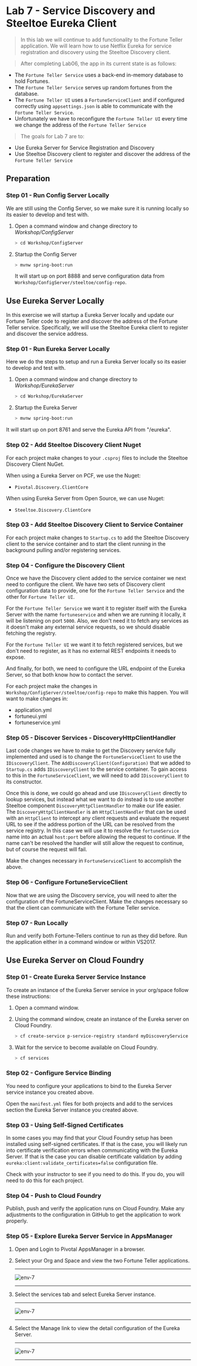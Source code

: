 # Lab 7 - Service Discovery and Steeltoe Eureka Client

>In this lab we will continue to add functionality to the Fortune Teller application. We will learn how to use Netflix Eureka for service registration and discovery using the Steeltoe Discovery client.

>After completing Lab06, the app in its current state is as follows:

* The `Fortune Teller Service` uses a back-end in-memory database to hold Fortunes.
* The `Fortune Teller Service` serves up random fortunes from the database.
* The `Fortune Teller UI` uses a `FortuneServiceClient` and if configured correctly using `appsettings.json` is able to communicate with the `Fortune Teller Service`.
* Unfortunately we have to reconfigure the `Fortune Teller UI` every time we change the address of the `Fortune Teller Service`

>The goals for Lab 7 are to:

* Use Eureka Server for Service Registration and Discovery
* Use Steeltoe Discovery client to register and discover the address of the `Fortune Teller Service`

## Preparation

### Step 01 - Run Config Server Locally

We are still using the Config Server, so we make sure it is running locally so its easier to develop and test with.

1. Open a command window and change directory to _Workshop/ConfigServer_

   ```bash
   > cd Workshop/ConfigServer
   ```

1. Startup the Config Server

   ```bash
   > mvnw spring-boot:run
   ```

   It will start up on port 8888 and serve configuration data from `Workshop/ConfigServer/steeltoe/config-repo`.

## Use Eureka Server Locally

In this exercise we will startup a Eureka Server locally and update our Fortune Teller code to register and discover the address of the Fortune Teller service.  Specifically, we will use the Steeltoe Eureka client to register and discover the service address.

### Step 01 - Run Eureka Server Locally

Here we do the steps to setup and run a Eureka Server locally so its easier to develop and test with.

1. Open a command window and change directory to _Workshop/EurekaServer_

   ```bash
   > cd Workshop/EurekaServer
   ```

1. Startup the Eureka Server

   ```bash
   > mvnw spring-boot:run
   ```

It will start up on port 8761 and serve the Eureka API from "/eureka".

### Step 02 - Add Steeltoe Discovery Client Nuget

For each project make changes to your `.csproj` files to include the Steeltoe Discovery Client NuGet.

When using a Eureka Server on PCF, we use the Nuget:

* `Pivotal.Discovery.ClientCore`

When using Eureka Server from Open Source, we can use Nuget:

* `Steeltoe.Discovery.ClientCore`

### Step 03 - Add Steeltoe Discovery Client to Service Container

For each project make changes to `Startup.cs` to add the Steeltoe Discovery client to the service container and to start the client running in the background pulling and/or registering services.

### Step 04 - Configure the Discovery Client

Once we have the Discovery client added to the service container we next need to configure the client. We have two sets of Discovery client configuration data to provide, one for the `Fortune Teller Service` and the other for `Fortune Teller UI`.

For the `Fortune Teller Service` we want it to register itself with the Eureka Server with the name `fortuneservice` and when we are running it locally, it will be listening on port `5000`. Also, we don't need it to fetch any services as it doesn't make any external service requests, so we should disable fetching the registry.

For the `Fortune Teller UI` we want it to fetch registered services, but we don't need to register, as it has no external REST endpoints it needs to expose.

And finally, for both, we need to configure the URL endpoint of the Eureka Server, so that both know how to contact the server.

For each project make the changes in `Workshop/ConfigServer/steeltoe/config-repo` to make this happen. You will want to make changes in:

* application.yml
* fortuneui.yml
* fortuneservice.yml

### Step 05 - Discover Services - DiscoveryHttpClientHandler

Last code changes we have to make to get the Discovery service fully implemented and used is to change the `FortuneServiceClient` to use the `IDiscoveryClient`. The `AddDiscoveryClient(Configuration)` that we added to `Startup.cs` adds `IDiscoveryClient` to the service container. To gain access to this in the `FortuneServiceClient`,  we will need to add `IDiscoveryClient` to its constructor.

Once this is done, we could go ahead and use `IDiscoveryClient` directly to lookup services, but instead what we want to do instead is to use another Steeltoe component `DiscoveryHttpClientHandler` to make our life easier. The `DiscoveryHttpClientHandler` is an `HttpClientHandler` that can be used with an `HttpClient` to intercept any client requests and evaluate the request URL to see if the address portion of the URL can be resolved from the service registry. In this case we will use it to resolve the `fortuneService` name into an actual `host:port` before allowing the request to continue. If the name can't be resolved the handler will still allow the request to continue, but of course the request will fail.

Make the changes necessary in `FortuneServiceClient` to accomplish the above.

### Step 06 - Configure FortuneServiceClient

Now that we are using the Discovery service, you will need to alter the configuration of the FortuneServiceClient. Make the changes necessary so that the client can communicate with the Fortune Teller service.

### Step 07 - Run Locally

Run and verify both Fortune-Tellers continue to run as they did before. Run the application either in a command window or within VS2017.

## Use Eureka Server on Cloud Foundry

### Step 01 - Create Eureka Server Service Instance

To create an instance of the Eureka Server service in your org/space follow these instructions:

1. Open a command window.

1. Using the command window, create an instance of the Eureka server on Cloud Foundry.

   ```bash
   > cf create-service p-service-registry standard myDiscoveryService
   ```

1. Wait for the service to become available on Cloud Foundry.

   ```bash
   > cf services
   ```

### Step 02 - Configure Service Binding

You need to configure your applications to bind to the Eureka Server service instance you created above.

Open the `manifest.yml` files for both projects and add to the services section the Eureka Server instance you created above.

### Step 03 - Using Self-Signed Certificates

In some cases you may find that your Cloud Foundry setup has been installed using self-signed certificates. If that is the case, you will likely run into certificate verification errors when communicating with the Eureka Server. If that is the case you can disable certificate validation by adding `eureka:client:validate_certificates=false` configuration file.

Check with your instructor to see if you need to do this. If you do, you will need to do this for each project.

### Step 04 - Push to Cloud Foundry

Publish, push and verify the application runs on Cloud Foundry. Make any adjustments to the configuration in GitHub to get the application to work properly.

### Step 05 - Explore Eureka Server Service in AppsManager

1. Open and Login to Pivotal AppsManager in a browser.

1. Select your Org and Space and view the two Fortune Teller applications.

    ---

    ![env-7](../Common/images/lab-06-appmanager-1.png)

   ---

1. Select the services tab and select Eureka Server instance.

    ---

    ![env-7](../Common/images/lab-07-appmanager-2.png)

   ---

1. Select the Manage link to view the detail configuration of the Eureka Server.

    ---

    ![env-7](../Common/images/lab-07-appmanager-3.png)

   ---

